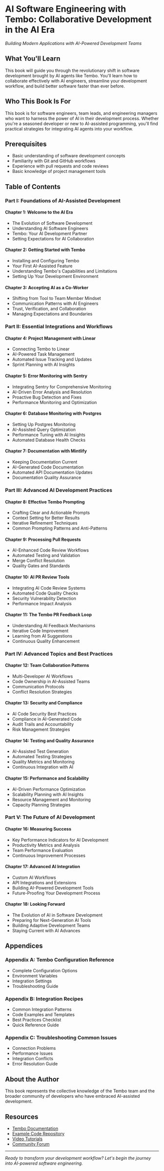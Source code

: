 # AI Software Engineering with Tembo: Collaborative Development in the AI Era

*Building Modern Applications with AI-Powered Development Teams*

## What You'll Learn

This book will guide you through the revolutionary shift in software development brought by AI agents like Tembo. You'll learn how to collaborate effectively with AI engineers, streamline your development workflow, and build better software faster than ever before.

## Who This Book Is For

This book is for software engineers, team leads, and engineering managers who want to harness the power of AI in their development process. Whether you're a seasoned developer or new to AI-assisted programming, you'll find practical strategies for integrating AI agents into your workflow.

## Prerequisites

- Basic understanding of software development concepts
- Familiarity with Git and GitHub workflows
- Experience with pull requests and code reviews
- Basic knowledge of project management tools

## Table of Contents

### Part I: Foundations of AI-Assisted Development

#### Chapter 1: Welcome to the AI Era
- The Evolution of Software Development
- Understanding AI Software Engineers
- Tembo: Your AI Development Partner
- Setting Expectations for AI Collaboration

#### Chapter 2: Getting Started with Tembo
- Installing and Configuring Tembo
- Your First AI-Assisted Feature
- Understanding Tembo's Capabilities and Limitations
- Setting Up Your Development Environment

#### Chapter 3: Accepting AI as a Co-Worker
- Shifting from Tool to Team Member Mindset
- Communication Patterns with AI Engineers
- Trust, Verification, and Collaboration
- Managing Expectations and Boundaries

### Part II: Essential Integrations and Workflows

#### Chapter 4: Project Management with Linear
- Connecting Tembo to Linear
- AI-Powered Task Management
- Automated Issue Tracking and Updates
- Sprint Planning with AI Insights

#### Chapter 5: Error Monitoring with Sentry
- Integrating Sentry for Comprehensive Monitoring
- AI-Driven Error Analysis and Resolution
- Proactive Bug Detection and Fixes
- Performance Monitoring and Optimization

#### Chapter 6: Database Monitoring with Postgres
- Setting Up Postgres Monitoring
- AI-Assisted Query Optimization
- Performance Tuning with AI Insights
- Automated Database Health Checks

#### Chapter 7: Documentation with Mintlify
- Keeping Documentation Current
- AI-Generated Code Documentation
- Automated API Documentation Updates
- Documentation Quality Assurance

### Part III: Advanced AI Development Practices

#### Chapter 8: Effective Tembo Prompting
- Crafting Clear and Actionable Prompts
- Context Setting for Better Results
- Iterative Refinement Techniques
- Common Prompting Patterns and Anti-Patterns

#### Chapter 9: Processing Pull Requests
- AI-Enhanced Code Review Workflows
- Automated Testing and Validation
- Merge Conflict Resolution
- Quality Gates and Standards

#### Chapter 10: AI PR Review Tools
- Integrating AI Code Review Systems
- Automated Code Quality Checks
- Security Vulnerability Detection
- Performance Impact Analysis

#### Chapter 11: The Tembo PR Feedback Loop
- Understanding AI Feedback Mechanisms
- Iterative Code Improvement
- Learning from AI Suggestions
- Continuous Quality Enhancement

### Part IV: Advanced Topics and Best Practices

#### Chapter 12: Team Collaboration Patterns
- Multi-Developer AI Workflows
- Code Ownership in AI-Assisted Teams
- Communication Protocols
- Conflict Resolution Strategies

#### Chapter 13: Security and Compliance
- AI Code Security Best Practices
- Compliance in AI-Generated Code
- Audit Trails and Accountability
- Risk Management Strategies

#### Chapter 14: Testing and Quality Assurance
- AI-Assisted Test Generation
- Automated Testing Strategies
- Quality Metrics and Monitoring
- Continuous Integration with AI

#### Chapter 15: Performance and Scalability
- AI-Driven Performance Optimization
- Scalability Planning with AI Insights
- Resource Management and Monitoring
- Capacity Planning Strategies

### Part V: The Future of AI Development

#### Chapter 16: Measuring Success
- Key Performance Indicators for AI Development
- Productivity Metrics and Analysis
- Team Performance Evaluation
- Continuous Improvement Processes

#### Chapter 17: Advanced AI Integration
- Custom AI Workflows
- API Integrations and Extensions
- Building AI-Powered Development Tools
- Future-Proofing Your Development Process

#### Chapter 18: Looking Forward
- The Evolution of AI in Software Development
- Preparing for Next-Generation AI Tools
- Building Adaptive Development Teams
- Staying Current with AI Advances

## Appendices

### Appendix A: Tembo Configuration Reference
- Complete Configuration Options
- Environment Variables
- Integration Settings
- Troubleshooting Guide

### Appendix B: Integration Recipes
- Common Integration Patterns
- Code Examples and Templates
- Best Practices Checklist
- Quick Reference Guide

### Appendix C: Troubleshooting Common Issues
- Connection Problems
- Performance Issues
- Integration Conflicts
- Error Resolution Guide

## About the Author

This book represents the collective knowledge of the Tembo team and the broader community of developers who have embraced AI-assisted development.

## Resources

- [Tembo Documentation](https://tembo.io)
- [Example Code Repository](https://github.com/tembo/ai-software-engineering-examples)
- [Video Tutorials](https://learn.tembo.io)
- [Community Forum](https://community.tembo.io)

---

*Ready to transform your development workflow? Let's begin the journey into AI-powered software engineering.*